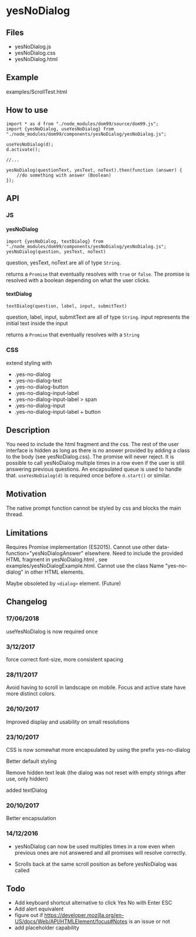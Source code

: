 # yesNoDialog

## Files

* yesNoDialog.js
* yesNoDialog.css
* yesNoDialog.html

## Example

examples/ScrollTest.html

## How to use

```
import * as d from "./node_modules/dom99/source/dom99.js";
import {yesNoDialog, useYesNoDialog} from "./node_modules/dom99/components/yesNoDialog/yesNoDialog.js";

useYesNoDialog(d);
d.activate();

//...

yesNoDialog(questionText, yesText, noText).then(function (answer) {
    //do something with answer (Boolean)
});
```

## API

### JS

#### yesNoDialog

    import {yesNoDialog, textDialog} from "./node_modules/dom99/components/yesNoDialog/yesNoDialog.js";
    yesNoDialog(question, yesText, noText)


question, yesText, noText are all of type `String`.

returns a `Promise` that eventually resolves with `true` or `false`.
The promise is resolved with a boolean depending on what the user clicks.


#### textDialog

    textDialog(question, label, input, submitText)


question, label, input, submitText are all of type `String`. input represents the initial text inside the input

returns a `Promise` that eventually resolves with a `String`

### CSS

extend styling with

 * .yes-no-dialog
 * .yes-no-dialog-text
 * .yes-no-dialog-button
 * .yes-no-dialog-input-label
 * .yes-no-dialog-input-label > span
 * .yes-no-dialog-input
 * .yes-no-dialog-input-label + button

## Description

You need to include the html fragment and the css.
The rest of the user interface is hidden as long as there is no answer provided by adding a class to the body (see yesNoDialog.css).
The promise will never reject.
It is possible to call yesNoDialog multiple times in a row even if the user is still answering previous questions.
An encapsulated queue is used to handle that. `useYesNoDialog(d)` is required once before `d.start()` or similar.

## Motivation

The native prompt function cannot be styled by css and blocks the main thread.

## Limitations

Requires Promise implementation (ES2015). Cannot use other data-function="yesNoDialogAnswer" elsewhere.
Need to include the provided HTML fragment in yesNoDialog.html , see examples/yesNoDialogExample.html.
Cannot use the class Name "yes-no-dialog" in other HTML elements.

Maybe obsoleted by `<dialog>` element. (Future)

## Changelog

###  17/06/2018

useYesNoDialog is now required once

### 3/12/2017

force correct font-size, more consistent spacing

### 28/11/2017

Avoid having to scroll in landscape on mobile. Focus and active state have more distinct colors.

### 26/10/2017

Improved display and usability on small resolutions

### 23/10/2017

CSS is now somewhat more encapsulated by using the prefix yes-no-dialog

Better default styling

Remove hidden text leak (the dialog was not reset with empty strings after use, only hidden)

added textDialog

### 20/10/2017

Better encapsulation

### 14/12/2016


 * yesNoDialog can now be used multiples times in a row even when previous ones are not answered and all promises will resolve correctly.

 * Scrolls back at the same scroll position as before yesNoDialog was called


## Todo

 * Add keyboard shortcut alternative to click Yes No with Enter ESC
 * Add alert equivalent
 * figure out if https://developer.mozilla.org/en-US/docs/Web/API/HTMLElement/focus#Notes is an issue or not
 * add placeholder capability
